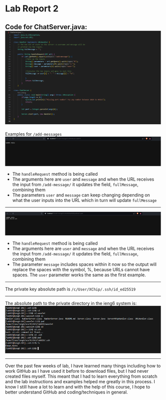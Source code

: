 # Lab Report 2

Code for ChatServer.java:
![Image](ChatServer1.PNG)
---

Examples for `/add-messages`
![Image](add1.PNG)
- The `handleRequest` method is being called
- The arguments here are `user` and `message` and when the URL receives the input from `/add-message/` it updates the field, `fullMessage`, combining them
- The parameters `user` and `message` can keep changing depending on what the user inputs into the URL which in turn will update `fullMessage`
---
![Image](add2.PNG)
- The `handleRequest` method is being called
- The arguments here are `user` and `message` and when the URL receives the input from `/add-message/` it updates the field, `fullMessage`, combining them
- The parameter `message` includes spaces within it now so the output will replace the spaces with the symbol, %, because URLs cannot have spaces. The `user` parameter works the same as the first example.
---

The private key absolute path is `/c/User/XChip/.ssh/id_ed25519`

---
The absolute path to the private directory in the ieng6 system is:
![Image](public.PNG)

---
Over the past few weeks of lab, I have learned many things including how to work GitHub as I have used it before to download files, but I had never created files myself. This meant that I had to learn everything from scratch and the lab instructions and examples helped me greatly in this process. I know I still have a lot to learn and with the help of this course, I hope to better understand GitHub and coding/techniques in general.


